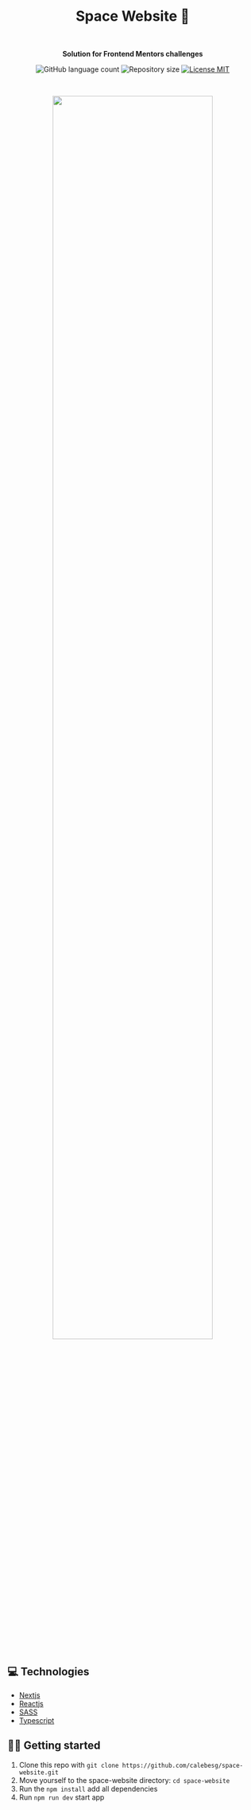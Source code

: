 <h1 align="center">Space Website 🌌</h1>
<br>

<p align="center"><b>Solution for Frontend Mentors challenges</b></p>

<p align="center">
  <img alt="GitHub language count" src="https://img.shields.io/github/languages/count/calebesg/space-website">
  <img alt="Repository size" src="https://img.shields.io/github/repo-size/calebesg/space-website">
  <a href="https://opensource.org/licenses/MIT">
    <img src="https://img.shields.io/badge/License-MIT-green.svg" alt="License MIT">
  </a>
</p>
<br>

<p align='center'>
  <img src="https://user-images.githubusercontent.com/36782514/185983383-f3aece53-7bc4-4f72-ae7a-9048d826dbe9.png" width="80%">
</p>

## 💻 Technologies

- [Nextjs](https://nextjs.org/)
- [Reactjs](https://reactjs.org/)
- [SASS](https://sass-lang.com/)
- [Typescript](https://www.typescriptlang.org/)

## 🏃💨 Getting started

1. Clone this repo with ``git clone https://github.com/calebesg/space-website.git``
2. Move yourself to the space-website directory: `cd space-website`
3. Run the ``npm install`` add all dependencies
4. Run ``npm run dev`` start app
